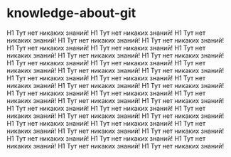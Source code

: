 # knowledge-about-git


H1 Тут нет никаких знаний!
H1 Тут нет никаких знаний!
H1 Тут нет никаких знаний!
H1 Тут нет никаких знаний!
H1 Тут нет никаких знаний!
H1 Тут нет никаких знаний!
H1 Тут нет никаких знаний!
H1 Тут нет никаких знаний!
H1 Тут нет никаких знаний!
H1 Тут нет никаких знаний!
H1 Тут нет никаких знаний!
H1 Тут нет никаких знаний!
H1 Тут нет никаких знаний!
H1 Тут нет никаких знаний!
H1 Тут нет никаких знаний!
H1 Тут нет никаких знаний!
H1 Тут нет никаких знаний!
H1 Тут нет никаких знаний!
H1 Тут нет никаких знаний!
H1 Тут нет никаких знаний!
H1 Тут нет никаких знаний!
H1 Тут нет никаких знаний!
H1 Тут нет никаких знаний!
H1 Тут нет никаких знаний!
H1 Тут нет никаких знаний!
H1 Тут нет никаких знаний!
H1 Тут нет никаких знаний!
H1 Тут нет никаких знаний!
H1 Тут нет никаких знаний!
H1 Тут нет никаких знаний!
H1 Тут нет никаких знаний!
H1 Тут нет никаких знаний!
H1 Тут нет никаких знаний!
H1 Тут нет никаких знаний!
H1 Тут нет никаких знаний!
H1 Тут нет никаких знаний!
H1 Тут нет никаких знаний!
H1 Тут нет никаких знаний!
H1 Тут нет никаких знаний!
H1 Тут нет никаких знаний!

